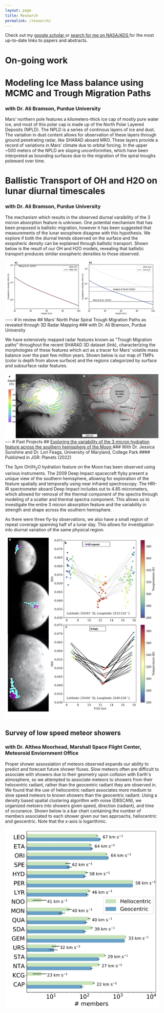 ```yaml
---
layout: page
title: Research
permalink: /research/
---
```


Check out my <a href="https://scholar.google.com/citations?user=i8Cgz9cAAAAJ&hl=en" > google scholar </a> or <a href="https://ui.adsabs.harvard.edu/search/q=author%3A%22Laferriere%2C%20K.%20L.%22&sort=date%20desc%2C%20bibcode%20desc&p_=0"> search for me on NASA/ADS </a> for the most up-to-date links to papers and abstracts. 

# On-going work
# Modeling Ice Mass balance using MCMC and Trough Migration Paths 
### with Dr. Ali Bramson, Purdue University
Mars’ northern pole features a kilometers-thick ice cap of mostly pure water ice, and most of this polar cap is made up of the North Polar Layered 
	Deposits (NPLD). The NPLD is a series of continous layers of ice and dust. The variation in dust content allows for observation of these layers through ground penetrating radar, like SHARAD aboard MRO. 
	These layers provide a record of variations in Mars’ climate due to orbital forcing. 
	In the upper ~500 meters of the NPLD are sloping unconformities, which have been interpreted as bounding surfaces due to the migration of the spiral troughs poleward over time. 
 
# Ballistic Transport of OH and H2O on lunar diurnal timescales
### with Dr. Ali Bramson, Purdue University
 The mechanism which results in the observed diurnal varaibility of the 3 micron absorption feature is unknown. One potential mechanism that has been proposed is ballistic migration, however it has been suggested that measurements of the lunar exosphere disagree with this hypothesis. We explore if both the diurnal trends observed on the surface and the exopsheric density can be explained through ballistic transport. Shown below is the result of our OH and H2O models, revealing that ballistic transport produces similar exospheric densities to those observed.

<img src="/images/projects/Figure10_Paper2.png" alt="Two panels, left is OH exospheric density versus altitude above the surface, compared to Wang et al. (2015) measured density. This plot shows that the OH exospheric density proposed here is lower than observations. Right is the H2O exospheric density versus altitude above the surface, compared to two different interpretations of the LADEE observations.">

</br>
----
# In review
## Mars’ North Polar Spiral Trough Migration Paths as revealed through 3D Radar Mapping
### with Dr. Ali Bramson, Purdue University

We have extensively mapped radar features known as "Trough Migration paths" throughout the recent SHARAD 3D dataset (link), characterizing the morphologies of these features which act as a tracer for Mars’ volatile mass balance over the past few million years.
Shown below is our map of TMPs (color is depth from above surface) and the regions categorized by surface and subsurface radar features. 
	   
<img src="/images/projects/Figure6_Paper1.png" alt="Two panels, both are plan-view of Mars' northern polar ice cap. Left is overlain with a colorful map showing the location of mapped trough migration paths, with the color representing depth. Right is overlaid with red outlines of 5 regions.">

</br>
---
# Past Projects 
## <a href="https://agupubs.onlinelibrary.wiley.com/doi/full/10.1029/2022JE007361"> Exploring the variability of the 3 micron hydration feature across the southern hemisphere of the Moon </a> 
### With Dr. Jessica Sunshine and Dr. Lori Feaga, University of Maryland, College Park 
#### Published in JGR: Planets (2022) 

The 3µm OH/H<sub>2</sub>O hydration feature on the Moon has been observed using various instruments. The 2009 Deep Impact spacecraft flyby present a unique view of the southern hemisphere, allowing for exploration of the feature spatially and temporally using near infrared spectroscopy. The HRI-IR spectrometer aboard Deep Impact includes out to 4.85 micrometers, which allowed for removal of the thermal component of the spectra through modeling of a scatter and thermal spectra component. This allows us to investigate the entire 3 micron absorption feature and the variability in strength and shape across the southern hemisphere. 

As there were three fly-by observations, we also have a small region of repeat coverage spanning half of a lunar day. This allows for investigation into diurnal variation of the same physical region. 

<img src="/images/projects/Figure10.jpg" alt="Left: Locations of pixels represented in Right in each science scan. (Right) Top: Integrated band depth at a given time of day, for all repeated pixels. Temperature is represented as a color. Bottom: Selected region, again integrated band depth versus time of day, revealing a temperature dependent recovery in evening. ">

 
## Survey of low speed meteor showers 
### with Dr. Althea Moorhead, Marshall Space Flight Center, Meteoroid Enviornment Office 
			
Proper shower assossiation of meteors observed expands our ability to predict and forecast future shower fluxes. Slow meteors often are difficult to associate with showers due to their geometry upon collision with Earth's atmosphere, so we attempted to associate meteors to showers from their helocentric radiant, rather than the geocentric radiant they are observed in. 
	  We found that the use of heliocentric radiant associates more medium to slow speed meteors to known showers than the geocentric radiant. Using a density based spatial clustering algorithm with noise (DBSCAN), we organized metoers into showers given speed, direction (radiant), and time of occurance.   Shown below is a bar chart containing the number of members associated to each shower given our two approachs, heliocentric and geocentric. Note that the x-axis is logarithmic.
  
 
<img src="/images/projects/bar.jpeg" alt="bar graph showing number of meteors associate with each shower">
    
 
